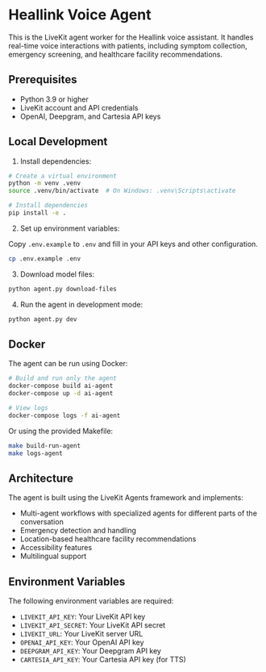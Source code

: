 # Heallink Voice Agent

This is the LiveKit agent worker for the Heallink voice assistant. It handles real-time voice interactions with patients, including symptom collection, emergency screening, and healthcare facility recommendations.

## Prerequisites

- Python 3.9 or higher
- LiveKit account and API credentials
- OpenAI, Deepgram, and Cartesia API keys

## Local Development

1. Install dependencies:

```bash
# Create a virtual environment
python -m venv .venv
source .venv/bin/activate  # On Windows: .venv\Scripts\activate

# Install dependencies
pip install -e .
```

2. Set up environment variables:

Copy `.env.example` to `.env` and fill in your API keys and other configuration.

```bash
cp .env.example .env
```

3. Download model files:

```bash
python agent.py download-files
```

4. Run the agent in development mode:

```bash
python agent.py dev
```

## Docker

The agent can be run using Docker:

```bash
# Build and run only the agent
docker-compose build ai-agent
docker-compose up -d ai-agent

# View logs
docker-compose logs -f ai-agent
```

Or using the provided Makefile:

```bash
make build-run-agent
make logs-agent
```

## Architecture

The agent is built using the LiveKit Agents framework and implements:

- Multi-agent workflows with specialized agents for different parts of the conversation
- Emergency detection and handling
- Location-based healthcare facility recommendations
- Accessibility features
- Multilingual support

## Environment Variables

The following environment variables are required:

- `LIVEKIT_API_KEY`: Your LiveKit API key
- `LIVEKIT_API_SECRET`: Your LiveKit API secret
- `LIVEKIT_URL`: Your LiveKit server URL
- `OPENAI_API_KEY`: Your OpenAI API key
- `DEEPGRAM_API_KEY`: Your Deepgram API key
- `CARTESIA_API_KEY`: Your Cartesia API key (for TTS)
